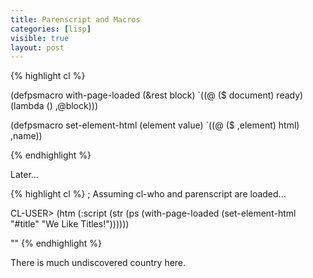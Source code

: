 ```yaml
---
title: Parenscript and Macros
categories: [lisp]
visible: true
layout: post
---
```


{% highlight cl %}

(defpsmacro with-page-loaded (&rest block)
  `((@ ($ document) ready) (lambda ()
                               ,@block)))

(defpsmacro set-element-html (element value)
  `((@ ($ ,element) html) ,name))

{% endhighlight %}

Later...

{% highlight cl %}
; Assuming cl-who and parenscript are loaded...

CL-USER> (htm
           (:script
             (str (ps (with-page-loaded
                        (set-element-html "#title" "We Like Titles!"))))))
<script>$(document).ready(function () {
    return $('#title').html('We Like Titles!');
});</script>
"</script>"
{% endhighlight %}


  There is much undiscovered country here.


